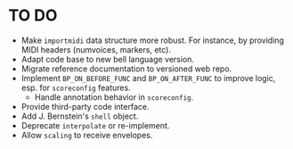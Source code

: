 # TO DO

- Make `importmidi` data structure more robust. For instance, by providing MIDI headers (numvoices, markers, etc).
- Adapt code base to new bell language version.
- Migrate reference documentation to versioned web repo.
- Implement `BP_ON_BEFORE_FUNC` and `BP_ON_AFTER_FUNC` to improve logic, esp. for `scoreconfig` features.
	- Handle annotation behavior in `scoreconfig`.
- Provide third-party code interface.
- Add J. Bernstein's `shell` object.
- Deprecate `interpolate` or re-implement.
- Allow `scaling` to receive envelopes.
